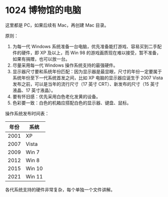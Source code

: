 # 1024 博物馆的电脑

这里都是 PC，如果后续有 Mac，再创建 Mac 目录。

原则：

1. 为每一代 Windows 系统准备一台电脑，优先准备能打游戏、容易买到二手配件的硬件，即 XP 及以上，而 Win 98 的游戏画质现在难以接受，暂不准备，如果有捐赠，也可以放一台。
2. 尽量采用每一代 Windows 操作系统支持的最强硬件。
3. 显示器尺寸要和系统年份匹配：因为显示器是最显眼，尺寸的年份一定要属于系统年份至下一代系统首发之间，比如 XP 电脑的显示器应诞生于 2007 Vista 发布之前，可以是当年的流行尺寸（17 英寸 CRT）、新发布的尺寸（15 英寸液晶、17 英寸液晶）。
4. 要有怀旧感：优先采用白色老化发黄的设备。
5. 色彩要一致：白色的机箱应搭配白色的显示器、键盘、鼠标。

操作系统发布时间表：

年份 | 系统
----|------
2001 | XP
2007 | Vista
2009 | Win 7
2012 | Win 8
2015 | Win 10
2021 | Win 11

各代系统支持的硬件非常复杂，每个单独一个文件讲解。

